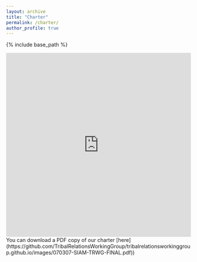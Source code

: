 ```yaml
---
layout: archive
title: "Charter"
permalink: /charter/
author_profile: true
---
```


{% include base_path %}

<iframe src="https://github.com/TribalRelationsWorkingGroup/tribalrelationsworkinggroup.github.io/images/070307-SIAM-TRWG-FINAL.pdf" width="100%" height="500" frameborder="no" border="0" marginwidth="0" marginheight="0"></iframe>
You can download a PDF copy of our charter [here](https://github.com/TribalRelationsWorkingGroup/tribalrelationsworkinggroup.github.io/images/070307-SIAM-TRWG-FINAL.pdf))
